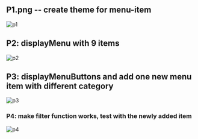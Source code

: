 ## P1.png -- create theme for menu-item

![p1](https://i.imgur.com/D32JJf8.png)

## P2: displayMenu with 9 items

![p2](https://i.imgur.com/enask9K.png)

## P3: displayMenuButtons and add one new menu item with different category

![p3](https://i.imgur.com/HuK12ix.png)

### P4: make filter function works, test with the newly added item

![p4](https://i.imgur.com/YxxQ1mz.png)

